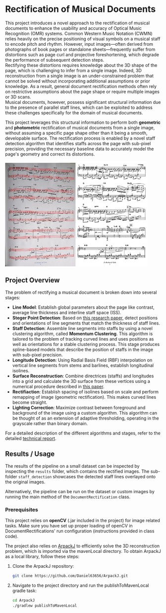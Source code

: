 # Rectification of Musical Documents

This project introduces a novel approach to the rectification of musical documents to enhance the usability and accuracy
of Optical Music Recognition (OMR) systems. Common Western Music Notation (CWMN) relies heavily on the precise positioning
of visual symbols on a musical staff to encode pitch and rhythm. However, input images—often derived from photographs of
book pages or standalone sheets—frequently suffer from distortions such as page curl and projective foreshortening, which
degrade the performance of subsequent detection steps.  
Rectifying these distortions requires knowledge about the 3D shape of the page, which is challenging to infer from a single
image. Indeed, 3D reconstruction from a single image is an under-constrained problem that cannot be solved without incorporating
additional assumptions or prior knowledge. As a result, general document rectification methods often rely on restrictive
assumptions about the page shape or require multiple images or 3D scans.  
Musical documents, however, possess significant structural information due to the presence of parallel staff lines, which
can be exploited to address these challenges specifically for the domain of musical documents.

This project leverages this structural information to perform both
**geometric** and **photometric** rectification of musical documents from a single image, without assuming a specific page
shape other than it being a smooth, developable surface. The rectification process is enabled by a novel staff detection
algorithm that identifies staffs across the page with sub-pixel precision, providing the necessary baseline data to
accurately model the page's geometry and correct its distortions.

<img src="results/staff_detection/20221202_145451.jpg" alt="Image 1" style="display:inline-block; width:45%;"/>
<img src="results/20221202_145451.jpg" alt="Image 1" style="display:inline-block; width:45%;"/>

## Project Overview

The problem of rectifying a musical document is broken down into several stages:
- **Line Model**: Establish global parameters about the page like contrast, average line thickness and interline staff space (ISS).
- **Steger Point Detection**: Based on [this research paper](https://ieeexplore.ieee.org/abstract/document/659930), detect positions and orientations of line segments that match the thickness of staff lines.
- **Staff Detection**: Assemble line segments into staffs by using a novel clustering algorithm, called **Momentum Clustering**. This algorithm is tailored to the problem of tracking curved lines and uses positions as well as orientations for a stable clustering process. This stage produces spline-based models that describe the position of staffs in the image with sub-pixel precision.
- **Longitude Detection**: Using Radial Basis Field (RBF) interpolation on vertical line segments from stems and barlines, establish longitudinal isolines.
- **Surface Reconstruction**: Combine directrices (staffs) and longitudes into a grid and calculate the 3D surface from these vertices using a numerical procedure described in [this paper](https://ieeexplore.ieee.org/abstract/document/5995540/).
- **Rectifiaction**: Establish spacing of isolines based on scale and perform remapping of image (geometric rectification). This makes curved lines become straight.
- **Lighting Correction**: Maximize contrast between foreground and background of the image using a custom algorithm. This algorithm can be thought of as an extension of adaptive thresholding, operating in the grayscale rather than binary domain.

For a detailed description of the different algorithms and stages, refer to the detailed [technical report](docs/Rectification_of_Curved_Musical_Documents.pdf).

## Results / Usage

The results of the pipeline on a small dataset can be inspected by inspecting the `results` folder, which contains the
rectified images. The sub-folder `staff_detection` showcases the detected staff lines overlayed onto the original images.

Alternatively, the pipeline can be run on the dataset or custom images by running the main method of the 
`DocumentRectification` class. 



### Prerequisites

This project relies on **openCV** (.jar included in the project) for image related tasks.
Make sure you have set up proper loading of openCV in DocumentRectifications' run configuration (instructions
provided in class code).

The project also relies on [ArpackJ](https://github.com/Daniel63656/ArpackJ)
to efficiently solve the 3D reconstruction problem, which is imported
via the mavenLocal directory. To obtain ArpackJ as a local library, follow these steps:

1. Clone the ArpackJ repository:
    ```bash
    git clone https://github.com/Daniel63656/ArpackJ.git
    ```

2. Navigate to the project directory and run the publishToMavenLocal gradle task:
    ```bash
    cd ArpackJ
    ./gradlew publishToMavenLocal
    ```
